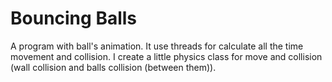 # Bouncing Balls

A program with ball's animation. It use threads for calculate all the time movement and collision. I create a little physics class for move and collision (wall collision and balls collision (between them)).
